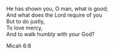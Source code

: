 He has shown you, O man, what is good;  
And what does the Lord require of you  
But to do justly,  
To love mercy,  
And to walk humbly with your God?  

Micah 6:8
